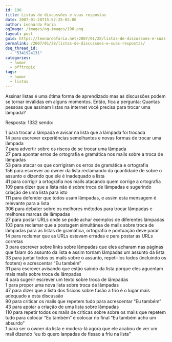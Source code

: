 ```yaml
---
id: 190
title: Listas de discussões e suas respostas
date: 2007-01-28T15:57:25-02:00
author: Leonardo Faria
ogImage: /images/og-images/190.png
layout: post
guid: https://leonardofaria.net/2007/01/28/listas-de-discussoes-e-suas-respostas/
permalink: /2007/01/28/listas-de-discussoes-e-suas-respostas/
dsq_thread_id:
  - "5341924131"
categories:
  - humor
  - offtropic
tags:
  - humor
  - listas
---
```

Assinar listas é uma ótima forma de aprendizado mas as discussões podem se tornar inválidas em alguns momentos. Então, fica a pergunta: Quantas pessoas que assinam listas na internet você precisa para trocar uma lâmpada?

Resposta: 1332 sendo:

1 para trocar a lâmpada e avisar na lista que a lâmpada foi trocada  
14 para escrever experiências semelhantes e novas formas de trocar uma lâmpada  
7 para advertir sobre os riscos de se trocar uma lâmpada  
27 para apontar erros de ortografia e gramática nos mails sobre a troca de lâmpadas  
53 para atacar os que corrigiram os erros de gramática e ortografia  
156 para escrever ao owner da lista reclamando da quantidade de sobre o assunto e dizendo que ele é inadequado a lista  
41 para corrigir a ortografia nos mails atacando quem corrige a ortografia  
109 para dizer que a lista não é sobre troca de lâmpadas e sugerindo criação de uma lista para isto  
111 para defender que todos usam lâmpadas, e assim esta mensagem é relevante para a lista  
306 para debater sobre os melhores métodos para trocar lâmpadas e melhores marcas de lâmpadas  
27 para postar URLs onde se pode achar exemplos de diferentes lâmpadas  
103 para reclamar que a postagem simultânea de mails sobre troca de lâmpadas para as listas de gramática, ortografia e pontuação deve parar  
14 para reclamar que as URLs estavam erradas e para postar as URLs corretas  
3 para escrever sobre links sobre lâmpadas que eles acharam nas páginas que falam do assunto da lista e assim tornam lâmpadas um assunto da lista  
33 para juntar todos os mails sobre o assunto, repeti-los todos (incluindo os footers) e acrescentar &#8220;Eu também&#8221;  
31 para escrever avisando que estão saindo da lista porque eles aguentam mais mails sobre troca de lâmpadas  
4 para sugerir escrever um texto sobre troca de lâmpadas  
1 para propor uma nova lista sobre troca de lâmpadas  
47 para dizer que a lista dos fisicos sobre fusão a frio é o lugar mais adequado a esta discussão  
90 para criticar os mails que repetem tudo para acrescentar &#8220;Eu também&#8221;  
43 para apoiar a criação de uma lista sobre lâmpadas  
110 para repetir todos os mails de criticas sobre sobre os mails que repetem tudo para colocar &#8220;Eu também&#8221; e colocar no final &#8220;Eu também acho um absurdo&#8221;  
1 para ser o owner da lista e modera-lá agora que ele acabou de ver um mail dizendo &#8220;eu tb quero lanpadas de fissao a friu na lista&#8221;
